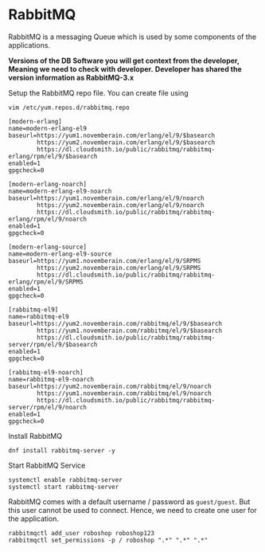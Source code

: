 # RabbitMQ 

RabbitMQ is a messaging Queue which is used by some components of the applications.

**Versions of the DB Software you will get context from the developer, Meaning we need to check with developer.**
**Developer has shared the version information as RabbitMQ-3.x**

Setup the RabbitMQ repo file. You can create file using

```
vim /etc/yum.repos.d/rabbitmq.repo
```

``` shell title=/etc/yum.repos.d/rabbitmq.repo
[modern-erlang]
name=modern-erlang-el9
baseurl=https://yum1.novemberain.com/erlang/el/9/$basearch
        https://yum2.novemberain.com/erlang/el/9/$basearch
        https://dl.cloudsmith.io/public/rabbitmq/rabbitmq-erlang/rpm/el/9/$basearch
enabled=1
gpgcheck=0

[modern-erlang-noarch]
name=modern-erlang-el9-noarch
baseurl=https://yum1.novemberain.com/erlang/el/9/noarch
        https://yum2.novemberain.com/erlang/el/9/noarch
        https://dl.cloudsmith.io/public/rabbitmq/rabbitmq-erlang/rpm/el/9/noarch
enabled=1
gpgcheck=0

[modern-erlang-source]
name=modern-erlang-el9-source
baseurl=https://yum1.novemberain.com/erlang/el/9/SRPMS
        https://yum2.novemberain.com/erlang/el/9/SRPMS
        https://dl.cloudsmith.io/public/rabbitmq/rabbitmq-erlang/rpm/el/9/SRPMS
enabled=1
gpgcheck=0

[rabbitmq-el9]
name=rabbitmq-el9
baseurl=https://yum2.novemberain.com/rabbitmq/el/9/$basearch
        https://yum1.novemberain.com/rabbitmq/el/9/$basearch
        https://dl.cloudsmith.io/public/rabbitmq/rabbitmq-server/rpm/el/9/$basearch
enabled=1
gpgcheck=0

[rabbitmq-el9-noarch]
name=rabbitmq-el9-noarch
baseurl=https://yum2.novemberain.com/rabbitmq/el/9/noarch
        https://yum1.novemberain.com/rabbitmq/el/9/noarch
        https://dl.cloudsmith.io/public/rabbitmq/rabbitmq-server/rpm/el/9/noarch
enabled=1
gpgcheck=0
```

Install RabbitMQ 

```shell 
dnf install rabbitmq-server -y
```

Start RabbitMQ Service 

```shell 
systemctl enable rabbitmq-server
systemctl start rabbitmq-server
```

RabbitMQ comes with a default username / password as `guest/guest`. But this user cannot be used to connect. Hence, we need to create one user for the application.

```shell 
rabbitmqctl add_user roboshop roboshop123
rabbitmqctl set_permissions -p / roboshop ".*" ".*" ".*"
```

